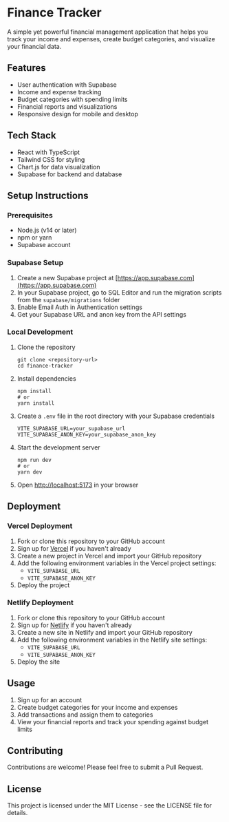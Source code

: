 # Finance Tracker

A simple yet powerful financial management application that helps you track your income and expenses, create budget categories, and visualize your financial data.

## Features

- User authentication with Supabase
- Income and expense tracking
- Budget categories with spending limits
- Financial reports and visualizations
- Responsive design for mobile and desktop

## Tech Stack

- React with TypeScript
- Tailwind CSS for styling
- Chart.js for data visualization
- Supabase for backend and database

## Setup Instructions

### Prerequisites

- Node.js (v14 or later)
- npm or yarn
- Supabase account

### Supabase Setup

1. Create a new Supabase project at [https://app.supabase.com](https://app.supabase.com)
2. In your Supabase project, go to SQL Editor and run the migration scripts from the `supabase/migrations` folder
3. Enable Email Auth in Authentication settings
4. Get your Supabase URL and anon key from the API settings

### Local Development

1. Clone the repository
   ```
   git clone <repository-url>
   cd finance-tracker
   ```

2. Install dependencies
   ```
   npm install
   # or
   yarn install
   ```

3. Create a `.env` file in the root directory with your Supabase credentials
   ```
   VITE_SUPABASE_URL=your_supabase_url
   VITE_SUPABASE_ANON_KEY=your_supabase_anon_key
   ```

4. Start the development server
   ```
   npm run dev
   # or
   yarn dev
   ```

5. Open [http://localhost:5173](http://localhost:5173) in your browser

## Deployment

### Vercel Deployment

1. Fork or clone this repository to your GitHub account
2. Sign up for [Vercel](https://vercel.com) if you haven't already
3. Create a new project in Vercel and import your GitHub repository
4. Add the following environment variables in the Vercel project settings:
   - `VITE_SUPABASE_URL`
   - `VITE_SUPABASE_ANON_KEY`
5. Deploy the project

### Netlify Deployment

1. Fork or clone this repository to your GitHub account
2. Sign up for [Netlify](https://netlify.com) if you haven't already
3. Create a new site in Netlify and import your GitHub repository
4. Add the following environment variables in the Netlify site settings:
   - `VITE_SUPABASE_URL`
   - `VITE_SUPABASE_ANON_KEY`
5. Deploy the site

## Usage

1. Sign up for an account
2. Create budget categories for your income and expenses
3. Add transactions and assign them to categories
4. View your financial reports and track your spending against budget limits

## Contributing

Contributions are welcome! Please feel free to submit a Pull Request.

## License

This project is licensed under the MIT License - see the LICENSE file for details. 